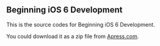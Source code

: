 ## Beginning iOS 6 Development

This is the source codes for Beginning iOS 6 Development.

You could download it as a zip file from [Apress.com](http://www.apress.com/9781430245124).
